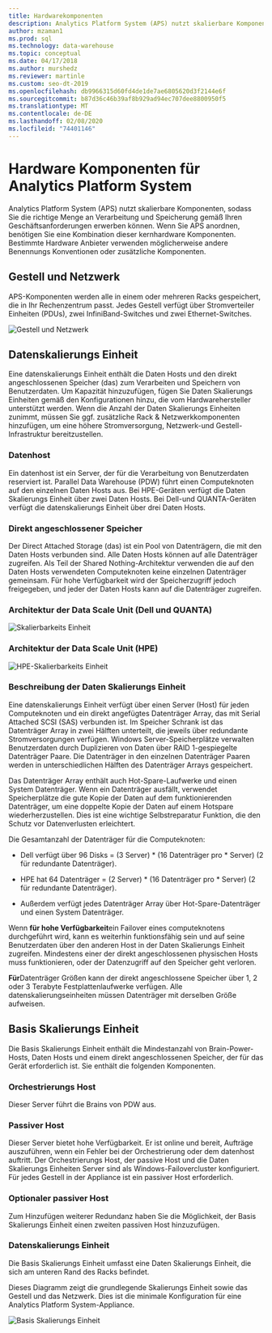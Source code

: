 ```yaml
---
title: Hardwarekomponenten
description: Analytics Platform System (APS) nutzt skalierbare Komponenten, sodass Sie die richtige Menge an Verarbeitung und Speicherung gemäß Ihren Geschäftsanforderungen erwerben können. Wenn Sie APS anordnen, benötigen Sie eine Kombination dieser kernhardware Komponenten.
author: mzaman1
ms.prod: sql
ms.technology: data-warehouse
ms.topic: conceptual
ms.date: 04/17/2018
ms.author: murshedz
ms.reviewer: martinle
ms.custom: seo-dt-2019
ms.openlocfilehash: db9966315d60fd4de1de7ae6805620d3f2144e6f
ms.sourcegitcommit: b87d36c46b39af8b929ad94ec707dee8800950f5
ms.translationtype: MT
ms.contentlocale: de-DE
ms.lasthandoff: 02/08/2020
ms.locfileid: "74401146"
---
```

# <a name="hardware-components-for-analytics-platform-system"></a>Hardware Komponenten für Analytics Platform System

Analytics Platform System (APS) nutzt skalierbare Komponenten, sodass Sie die richtige Menge an Verarbeitung und Speicherung gemäß Ihren Geschäftsanforderungen erwerben können. Wenn Sie APS anordnen, benötigen Sie eine Kombination dieser kernhardware Komponenten. Bestimmte Hardware Anbieter verwenden möglicherweise andere Benennungs Konventionen oder zusätzliche Komponenten.  
 
  
## <a name="rackandnetwork"></a>Gestell und Netzwerk 
 
APS-Komponenten werden alle in einem oder mehreren Racks gespeichert, die in Ihr Rechenzentrum passt. Jedes Gestell verfügt über Stromverteiler Einheiten (PDUs), zwei InfiniBand-Switches und zwei Ethernet-Switches.  
  
![Gestell und Netzwerk](media/rack-and-network.png "APS-Rack und-Netzwerk")  
  
## <a name="datascaleunit"></a>Datenskalierungs Einheit
 
Eine datenskalierungs Einheit enthält die Daten Hosts und den direkt angeschlossenen Speicher (das) zum Verarbeiten und Speichern von Benutzerdaten. Um Kapazität hinzuzufügen, fügen Sie Daten Skalierungs Einheiten gemäß den Konfigurationen hinzu, die vom Hardwarehersteller unterstützt werden. Wenn die Anzahl der Daten Skalierungs Einheiten zunimmt, müssen Sie ggf. zusätzliche Rack & Netzwerkkomponenten hinzufügen, um eine höhere Stromversorgung, Netzwerk-und Gestell-Infrastruktur bereitzustellen.  
  
### <a name="data-host"></a>Datenhost  

Ein datenhost ist ein Server, der für die Verarbeitung von Benutzerdaten reserviert ist. Parallel Data Warehouse (PDW) führt einen Computeknoten auf den einzelnen Daten Hosts aus. Bei HPE-Geräten verfügt die Daten Skalierungs Einheit über zwei Daten Hosts. Bei Dell-und QUANTA-Geräten verfügt die datenskalierungs Einheit über drei Daten Hosts.  
  
### <a name="direct-attached-storage"></a>Direkt angeschlossener Speicher
 
Der Direct Attached Storage (das) ist ein Pool von Datenträgern, die mit den Daten Hosts verbunden sind. Alle Daten Hosts können auf alle Datenträger zugreifen. Als Teil der Shared Nothing-Architektur verwenden die auf den Daten Hosts verwendeten Computeknoten keine einzelnen Datenträger gemeinsam. Für hohe Verfügbarkeit wird der Speicherzugriff jedoch freigegeben, und jeder der Daten Hosts kann auf die Datenträger zugreifen.  
  
### <a name="data-scale-unit-architecture---dell-and-quanta"></a>Architektur der Data Scale Unit (Dell und QUANTA)
  
![Skalierbarkeits Einheit](media/scalability-unit-dell.png "Dell-Skalierbarkeits Einheit")  
  
### <a name="data-scale-unit-architecture---hpe"></a>Architektur der Data Scale Unit (HPE) 
 
![HPE-Skalierbarkeits Einheit](media/scalability-unit-hpe.png "HPE-Skalierbarkeits Einheit")  
  
### <a name="data-scale-unit-description"></a>Beschreibung der Daten Skalierungs Einheit

Eine datenskalierungs Einheit verfügt über einen Server (Host) für jeden Computeknoten und ein direkt angefügtes Datenträger Array, das mit Serial Attached SCSI (SAS) verbunden ist. Im Speicher Schrank ist das Datenträger Array in zwei Hälften unterteilt, die jeweils über redundante Stromversorgungen verfügen. Windows Server-Speicherplätze verwalten Benutzerdaten durch Duplizieren von Daten über RAID 1-gespiegelte Datenträger Paare. Die Datenträger in den einzelnen Datenträger Paaren werden in unterschiedlichen Hälften des Datenträger Arrays gespeichert.  
  
Das Datenträger Array enthält auch Hot-Spare-Laufwerke und einen System Datenträger. Wenn ein Datenträger ausfällt, verwendet Speicherplätze die gute Kopie der Daten auf dem funktionierenden Datenträger, um eine doppelte Kopie der Daten auf einem Hotspare wiederherzustellen. Dies ist eine wichtige Selbstreparatur Funktion, die den Schutz vor Datenverlusten erleichtert.  
  
Die Gesamtanzahl der Datenträger für die Computeknoten:  
  
-   Dell verfügt über 96 Disks = (3 Server) * (16 Datenträger pro \* Server) (2 für redundante Datenträger).  
  
-   HPE hat 64 Datenträger = (2 Server) * (16 Datenträger pro \* Server) (2 für redundante Datenträger).  
  
-   Außerdem verfügt jedes Datenträger Array über Hot-Spare-Datenträger und einen System Datenträger.  
  
Wenn **für hohe Verfügbarkeit**ein Failover eines computeknotens durchgeführt wird, kann es weiterhin funktionsfähig sein und auf seine Benutzerdaten über den anderen Host in der Daten Skalierungs Einheit zugreifen. Mindestens einer der direkt angeschlossenen physischen Hosts muss funktionieren, oder der Datenzugriff auf den Speicher geht verloren.  
  
**Für**Datenträger Größen kann der direkt angeschlossene Speicher über 1, 2 oder 3 Terabyte Festplattenlaufwerke verfügen. Alle datenskalierungseinheiten müssen Datenträger mit derselben Größe aufweisen.  
  
## <a name="basescaleunit"></a>Basis Skalierungs Einheit 
 
Die Basis Skalierungs Einheit enthält die Mindestanzahl von Brain-Power-Hosts, Daten Hosts und einem direkt angeschlossenen Speicher, der für das Gerät erforderlich ist. Sie enthält die folgenden Komponenten. 
  
### <a name="orchestration-host"></a>Orchestrierungs Host  
Dieser Server führt die Brains von PDW aus.
  
### <a name="passive-host"></a>Passiver Host  
Dieser Server bietet hohe Verfügbarkeit. Er ist online und bereit, Aufträge auszuführen, wenn ein Fehler bei der Orchestrierung oder dem datenhost auftritt. Der Orchestrierungs Host, der passive Host und die Daten Skalierungs Einheiten Server sind als Windows-Failovercluster konfiguriert. Für jedes Gestell in der Appliance ist ein passiver Host erforderlich.  
  
### <a name="optional-passive-host"></a>Optionaler passiver Host  
Zum Hinzufügen weiterer Redundanz haben Sie die Möglichkeit, der Basis Skalierungs Einheit einen zweiten passiven Host hinzuzufügen.  
  
### <a name="data-scale-unit"></a>Datenskalierungs Einheit  
Die Basis Skalierungs Einheit umfasst eine Daten Skalierungs Einheit, die sich am unteren Rand des Racks befindet.  
  
Dieses Diagramm zeigt die grundlegende Skalierungs Einheit sowie das Gestell und das Netzwerk. Dies ist die minimale Konfiguration für eine Analytics Platform System-Appliance.  
  
![Basis Skalierungs Einheit](media/base-scale-unit.png "Basis Skalierungs Einheit")  
 
